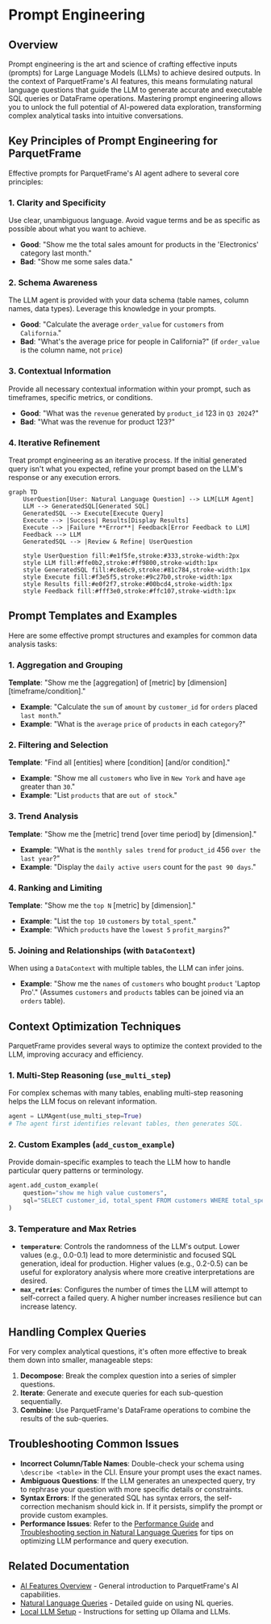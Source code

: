 # Prompt Engineering

## Overview

Prompt engineering is the art and science of crafting effective inputs (prompts) for Large Language Models (LLMs) to achieve desired outputs. In the context of ParquetFrame's AI features, this means formulating natural language questions that guide the LLM to generate accurate and executable SQL queries or DataFrame operations. Mastering prompt engineering allows you to unlock the full potential of AI-powered data exploration, transforming complex analytical tasks into intuitive conversations.

## Key Principles of Prompt Engineering for ParquetFrame

Effective prompts for ParquetFrame's AI agent adhere to several core principles:

### 1. Clarity and Specificity

Use clear, unambiguous language. Avoid vague terms and be as specific as possible about what you want to achieve.

*   **Good**: "Show me the total sales amount for products in the 'Electronics' category last month."
*   **Bad**: "Show me some sales data."

### 2. Schema Awareness

The LLM agent is provided with your data schema (table names, column names, data types). Leverage this knowledge in your prompts.

*   **Good**: "Calculate the average `order_value` for `customers` from `California`."
*   **Bad**: "What's the average price for people in California?" (if `order_value` is the column name, not `price`)

### 3. Contextual Information

Provide all necessary contextual information within your prompt, such as timeframes, specific metrics, or conditions.

*   **Good**: "What was the `revenue` generated by `product_id` 123 in `Q3 2024`?"
*   **Bad**: "What was the revenue for product 123?"

### 4. Iterative Refinement

Treat prompt engineering as an iterative process. If the initial generated query isn't what you expected, refine your prompt based on the LLM's response or any execution errors.

```mermaid
graph TD
    UserQuestion[User: Natural Language Question] --> LLM[LLM Agent]
    LLM --> GeneratedSQL[Generated SQL]
    GeneratedSQL --> Execute[Execute Query]
    Execute --> |Success| Results[Display Results]
    Execute --> |Failure **Error**| Feedback[Error Feedback to LLM]
    Feedback --> LLM
    GeneratedSQL --> |Review & Refine| UserQuestion

    style UserQuestion fill:#e1f5fe,stroke:#333,stroke-width:2px
    style LLM fill:#ffe0b2,stroke:#ff9800,stroke-width:1px
    style GeneratedSQL fill:#c8e6c9,stroke:#81c784,stroke-width:1px
    style Execute fill:#f3e5f5,stroke:#9c27b0,stroke-width:1px
    style Results fill:#e0f2f7,stroke:#00bcd4,stroke-width:1px
    style Feedback fill:#fff3e0,stroke:#ffc107,stroke-width:1px
```

## Prompt Templates and Examples

Here are some effective prompt structures and examples for common data analysis tasks:

### 1. Aggregation and Grouping

**Template**: "Show me the [aggregation] of [metric] by [dimension] [timeframe/condition]."

*   **Example**: "Calculate the `sum` of `amount` by `customer_id` for `orders` placed `last month`."
*   **Example**: "What is the `average` `price` of `products` in each `category`?"

### 2. Filtering and Selection

**Template**: "Find all [entities] where [condition] [and/or condition]."

*   **Example**: "Show me all `customers` who live in `New York` and have `age` greater than `30`."
*   **Example**: "List `products` that are `out of stock`."

### 3. Trend Analysis

**Template**: "Show me the [metric] trend [over time period] by [dimension]."

*   **Example**: "What is the `monthly sales trend` for `product_id` 456 `over the last year`?"
*   **Example**: "Display the `daily active users` count for the `past 90 days`."

### 4. Ranking and Limiting

**Template**: "Show me the `top N` [metric] by [dimension]."

*   **Example**: "List the `top 10` `customers` by `total_spent`."
*   **Example**: "Which `products` have the `lowest 5` `profit_margins`?"

### 5. Joining and Relationships (with `DataContext`)

When using a `DataContext` with multiple tables, the LLM can infer joins.

*   **Example**: "Show me the `names` of `customers` who bought `product` 'Laptop Pro'." (Assumes `customers` and `products` tables can be joined via an `orders` table).

## Context Optimization Techniques

ParquetFrame provides several ways to optimize the context provided to the LLM, improving accuracy and efficiency.

### 1. Multi-Step Reasoning (`use_multi_step`)

For complex schemas with many tables, enabling multi-step reasoning helps the LLM focus on relevant information.

```python
agent = LLMAgent(use_multi_step=True)
# The agent first identifies relevant tables, then generates SQL.
```

### 2. Custom Examples (`add_custom_example`)

Provide domain-specific examples to teach the LLM how to handle particular query patterns or terminology.

```python
agent.add_custom_example(
    question="show me high value customers",
    sql="SELECT customer_id, total_spent FROM customers WHERE total_spent > 10000 ORDER BY total_spent DESC"
)
```

### 3. Temperature and Max Retries

*   **`temperature`**: Controls the randomness of the LLM's output. Lower values (e.g., 0.0-0.1) lead to more deterministic and focused SQL generation, ideal for production. Higher values (e.g., 0.2-0.5) can be useful for exploratory analysis where more creative interpretations are desired.
*   **`max_retries`**: Configures the number of times the LLM will attempt to self-correct a failed query. A higher number increases resilience but can increase latency.

## Handling Complex Queries

For very complex analytical questions, it's often more effective to break them down into smaller, manageable steps:

1.  **Decompose**: Break the complex question into a series of simpler questions.
2.  **Iterate**: Generate and execute queries for each sub-question sequentially.
3.  **Combine**: Use ParquetFrame's DataFrame operations to combine the results of the sub-queries.

## Troubleshooting Common Issues

*   **Incorrect Column/Table Names**: Double-check your schema using `\describe <table>` in the CLI. Ensure your prompt uses the exact names.
*   **Ambiguous Questions**: If the LLM generates an unexpected query, try to rephrase your question with more specific details or constraints.
*   **Syntax Errors**: If the generated SQL has syntax errors, the self-correction mechanism should kick in. If it persists, simplify the prompt or provide custom examples.
*   **Performance Issues**: Refer to the [Performance Guide](../performance.md) and [Troubleshooting section in Natural Language Queries](./nl-queries.md#troubleshooting) for tips on optimizing LLM performance and query execution.

## Related Documentation

*   [AI Features Overview](./overview.md) - General introduction to ParquetFrame's AI capabilities.
*   [Natural Language Queries](./nl-queries.md) - Detailed guide on using NL queries.
*   [Local LLM Setup](./setup.md) - Instructions for setting up Ollama and LLMs.
